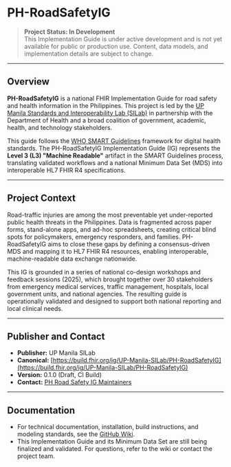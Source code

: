 # PH-RoadSafetyIG

> **Project Status: In Development**  
> This Implementation Guide is under active development and is not yet available for public or production use. Content, data models, and implementation details are subject to change.

---

## Overview

**PH-RoadSafetyIG** is a national FHIR Implementation Guide for road safety and health information in the Philippines. This project is led by the [UP Manila Standards and Interoperability Lab (SILab)](https://github.com/UP-Manila-SILab/PH-RoadSafetyIG) in partnership with the Department of Health and a broad coalition of government, academic, health, and technology stakeholders.

This guide follows the [WHO SMART Guidelines](https://www.who.int/teams/digital-health-and-innovation/smart-guidelines) framework for digital health standards. The PH-RoadSafetyIG Implementation Guide (IG) represents the **Level 3 (L3) "Machine Readable"** artifact in the SMART Guidelines process, translating validated workflows and a national Minimum Data Set (MDS) into interoperable HL7 FHIR R4 specifications.

---

## Project Context

Road-traffic injuries are among the most preventable yet under-reported public health threats in the Philippines. Data is fragmented across paper forms, stand-alone apps, and ad-hoc spreadsheets, creating critical blind spots for policymakers, emergency responders, and families. PH-RoadSafetyIG aims to close these gaps by defining a consensus-driven MDS and mapping it to HL7 FHIR R4 resources, enabling interoperable, machine-readable data exchange nationwide.

This IG is grounded in a series of national co-design workshops and feedback sessions (2025), which brought together over 30 stakeholders from emergency medical services, traffic management, hospitals, local government units, and national agencies. The resulting guide is operationally validated and designed to support both national reporting and local clinical needs.

---

## Publisher and Contact

- **Publisher:** UP Manila SILab
- **Canonical:** [https://build.fhir.org/ig/UP-Manila-SILab/PH-RoadSafetyIG](https://build.fhir.org/ig/UP-Manila-SILab/PH-RoadSafetyIG)
- **Version:** 0.1.0 (Draft, CI Build)
- **Contact:** [PH Road Safety IG Maintainers](https://github.com/UP-Manila-SILab/PH-RoadSafetyIG)

---

## Documentation

- For technical documentation, installation, build instructions, and modeling standards, see the [GitHub Wiki](https://github.com/UP-Manila-SILab/PH-RoadSafetyIG/wiki).
- This Implementation Guide and its Minimum Data Set are still being finalized and validated. For questions, refer to the wiki or contact the project team.
